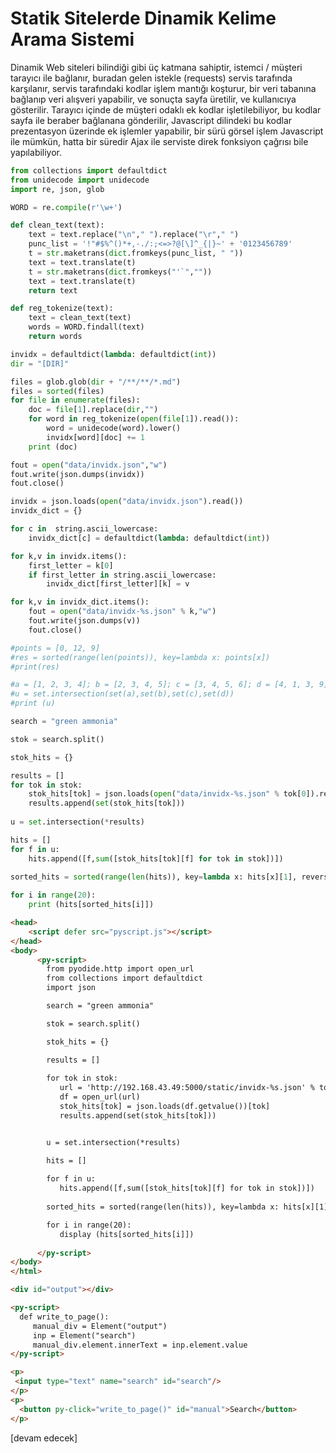 # Statik Sitelerde Dinamik Kelime Arama Sistemi

Dinamik Web siteleri bilindiği gibi üç katmana sahiptir, istemci /
müşteri tarayıcı ile bağlanır, buradan gelen istekle (requests) servis
tarafında karşılanır, servis tarafındaki kodlar işlem mantığı
koşturur, bir veri tabanına bağlanıp veri alışveri yapabilir, ve
sonuçta sayfa üretilir, ve kullanıcıya gösterilir. Tarayıcı içinde de
müşteri odaklı ek kodlar işletilebiliyor, bu kodlar sayfa ile beraber
bağlanana gönderilir, Javascript dilindeki bu kodlar prezentasyon
üzerinde ek işlemler yapabilir, bir sürü görsel işlem Javascript ile
mümkün, hatta bir süredir Ajax ile serviste direk fonksiyon çağrısı
bile yapılabiliyor.


```python
from collections import defaultdict
from unidecode import unidecode
import re, json, glob

WORD = re.compile(r'\w+')

def clean_text(text):
    text = text.replace("\n"," ").replace("\r"," ")
    punc_list = '!"#$%^()*+,-./:;<=>?@[\]^_{|}~' + '0123456789'
    t = str.maketrans(dict.fromkeys(punc_list, " "))
    text = text.translate(t)
    t = str.maketrans(dict.fromkeys("'`",""))
    text = text.translate(t)
    return text

def reg_tokenize(text):
    text = clean_text(text)
    words = WORD.findall(text)
    return words

invidx = defaultdict(lambda: defaultdict(int))
dir = "[DIR]"

files = glob.glob(dir + "/**/**/*.md")
files = sorted(files)
for file in enumerate(files):
    doc = file[1].replace(dir,"")    
    for word in reg_tokenize(open(file[1]).read()):
        word = unidecode(word).lower()
        invidx[word][doc] += 1
    print (doc)

fout = open("data/invidx.json","w")
fout.write(json.dumps(invidx))
fout.close()
```








```python
invidx = json.loads(open("data/invidx.json").read())
invidx_dict = {}

for c in  string.ascii_lowercase:
    invidx_dict[c] = defaultdict(lambda: defaultdict(int))

for k,v in invidx.items():
    first_letter = k[0]
    if first_letter in string.ascii_lowercase:
        invidx_dict[first_letter][k] = v

for k,v in invidx_dict.items():
    fout = open("data/invidx-%s.json" % k,"w")
    fout.write(json.dumps(v))
    fout.close()    
```





```python
#points = [0, 12, 9]
#res = sorted(range(len(points)), key=lambda x: points[x])
#print(res)
```

```python
#a = [1, 2, 3, 4]; b = [2, 3, 4, 5]; c = [3, 4, 5, 6]; d = [4, 1, 3, 9]
#u = set.intersection(set(a),set(b),set(c),set(d))
#print (u)

search = "green ammonia"

stok = search.split()

stok_hits = {}

results = []
for tok in stok:
    stok_hits[tok] = json.loads(open("data/invidx-%s.json" % tok[0]).read())[tok]
    results.append(set(stok_hits[tok]))
    
u = set.intersection(*results)

hits = []
for f in u:
    hits.append([f,sum([stok_hits[tok][f] for tok in stok])])
    
sorted_hits = sorted(range(len(hits)), key=lambda x: hits[x][1], reverse=True)

for i in range(20):
    print (hits[sorted_hits[i]])
```




```html
<head>
    <script defer src="pyscript.js"></script>
</head>
<body>    
      <py-script>
        from pyodide.http import open_url
        from collections import defaultdict
        import json

        search = "green ammonia"

        stok = search.split()

        stok_hits = {}

        results = []
        
        for tok in stok:
           url = 'http://192.168.43.49:5000/static/invidx-%s.json' % tok[0]
           df = open_url(url)        
           stok_hits[tok] = json.loads(df.getvalue())[tok]
           results.append(set(stok_hits[tok]))


        u = set.intersection(*results)

        hits = []
        
        for f in u:
           hits.append([f,sum([stok_hits[tok][f] for tok in stok])])
    
        sorted_hits = sorted(range(len(hits)), key=lambda x: hits[x][1], reverse=True)

        for i in range(20):
           display (hits[sorted_hits[i]])
           
      </py-script>
</body>
</html>
```






```html
<div id="output"></div>

<py-script>
  def write_to_page():
     manual_div = Element("output")
     inp = Element("search")
     manual_div.element.innerText = inp.element.value
</py-script>

<p>
 <input type="text" name="search" id="search"/>
</p>
<p>
  <button py-click="write_to_page()" id="manual">Search</button>
</p>
```







[devam edecek]